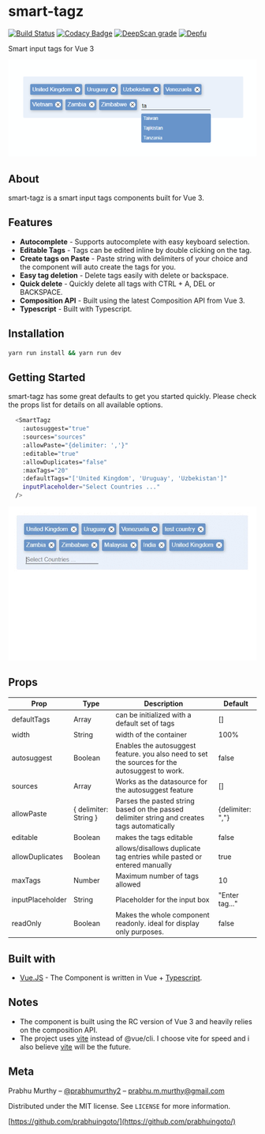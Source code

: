 # smart-tagz

<!-- [![NPM Version][npm-image]][npm-url]-->
<!-- [![Downloads Stats][npm-downloads]][npm-url] -->
[![Build Status](https://dev.azure.com/prabhummurthy/smart-tagz/_apis/build/status/prabhuignoto.smart-tagz?branchName=master)](https://dev.azure.com/prabhummurthy/smart-tagz/_build/latest?definitionId=4&branchName=master)
[![Codacy Badge](https://app.codacy.com/project/badge/Grade/ece87afeb05c431fa375a8b98223290d)](https://www.codacy.com/manual/prabhuignoto/smart-tagz?utm_source=github.com&amp;utm_medium=referral&amp;utm_content=prabhuignoto/smart-tagz&amp;utm_campaign=Badge_Grade)
[![DeepScan grade](https://deepscan.io/api/teams/10074/projects/13324/branches/220204/badge/grade.svg)](https://deepscan.io/dashboard#view=project&tid=10074&pid=13324&bid=220204)
[![Depfu](https://badges.depfu.com/badges/d21407f97842c6a8247d973f016cea62/overview.svg)](https://depfu.com/github/prabhuignoto/boxd?project_id=13611)

Smart input tags for Vue 3

![app-home](app-home.png)

## About

smart-tagz is a smart input tags components built for Vue 3.

## Features

- **Autocomplete** - Supports autocomplete with easy keyboard selection.
- **Editable Tags** - Tags can be edited inline by double clicking on the tag. 
- **Create tags on Paste** - Paste string with delimiters of your choice and the component will auto create the tags for you.
- **Easy tag deletion** - Delete tags easily with delete or backspace.
- **Quick delete** - Quickly delete all tags with CTRL + A, DEL or BACKSPACE.
- **Composition API** - Built using the latest Composition API from Vue 3.
- **Typescript** - Built with Typescript.

## Installation

```sh
yarn run install && yarn run dev
```

## Getting Started

smart-tagz has some great defaults to get you started quickly. Please check the props list for details on all available options.

```sh
  <SmartTagz
    :autosuggest="true"
    :sources="sources"
    :allowPaste="{delimiter: ','}"
    :editable="true"
    :allowDuplicates="false"
    :maxTags="20"
    :defaultTags="['United Kingdom', 'Uruguay', 'Uzbekistan']"
    inputPlaceholder="Select Countries ..."
  />
```

![demo](demo.gif)

## Props

| Prop             | Type                  | Description                                                                                    | Default          |
|------------------|-----------------------|------------------------------------------------------------------------------------------------|------------------|
| defaultTags      | Array                 | can be initialized with a default set of tags                                                  | []               |
| width            | String                | width of the container                                                                         | 100%             |
| autosuggest      | Boolean               | Enables the autosuggest feature. you also need to set the sources for the autosuggest to work. | false            |
| sources          | Array                 | Works  as the datasource for the autosuggest feature                                           | []               |
| allowPaste       | { delimiter: String } | Parses the pasted string based on the passed delimiter string and creates tags automatically   | {delimiter: ","} |
| editable         | Boolean               | makes the tags editable                                                                        | false            |
| allowDuplicates  | Boolean               | allows/disallows duplicate tag entries while pasted or entered manually                        | true             |
| maxTags          | Number                | Maximum number of tags allowed                                                                 | 10               |
| inputPlaceholder | String                | Placeholder for the input box                                                                  | "Enter tag..."   |
| readOnly         | Boolean               | Makes the whole component readonly. ideal for display only purposes.                           | false            |

## Built with

- [Vue.JS](vue) - The Component is written in Vue + [Typescript](typescript).

## Notes

- The component is built using the RC version of Vue 3 and heavily relies on the composition API.
- The project uses [vite](vite) instead of @vue/cli. I choose vite for speed and i also believe [vite](vite) will be the future.

## Meta

Prabhu Murthy – [@prabhumurthy2](https://twitter.com/prabhumurthy2) – prabhu.m.murthy@gmail.com

Distributed under the MIT license. See `LICENSE` for more information.

[https://github.com/prabhuingoto/](https://github.com/prabhuingoto/)

<!-- Markdown link & img dfn's -->

[vue]: https://vuejs.org
[typescript]: https://typescriptlang.org
[vite]: https://github.com/vitejs/vite